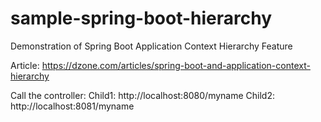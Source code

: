 # sample-spring-boot-hierarchy
Demonstration of Spring Boot Application Context Hierarchy Feature

Article: https://dzone.com/articles/spring-boot-and-application-context-hierarchy

Call the controller:
Child1: http://localhost:8080/myname
Child2: http://localhost:8081/myname